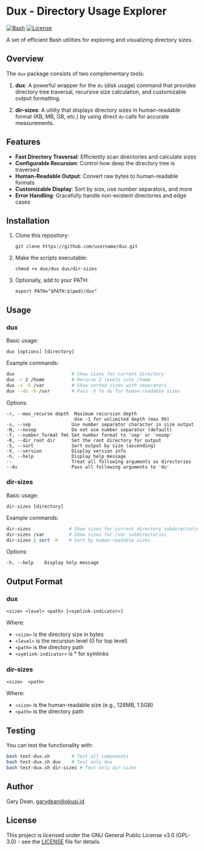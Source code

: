 # Dux - Directory Usage Explorer

[![Bash](https://img.shields.io/badge/language-Bash-green.svg)](https://www.gnu.org/software/bash/)
[![License](https://img.shields.io/badge/license-GPL--3.0-blue.svg)](LICENSE)

A set of efficient Bash utilities for exploring and visualizing directory sizes.

## Overview

The `dux` package consists of two complementary tools:

1. **dux**: A powerful wrapper for the `du` (disk usage) command that provides directory tree traversal, recursive size calculation, and customizable output formatting.

2. **dir-sizes**: A utility that displays directory sizes in human-readable format (KB, MB, GB, etc.) by using direct `du` calls for accurate measurements.

## Features

- **Fast Directory Traversal**: Efficiently scan directories and calculate sizes
- **Configurable Recursion**: Control how deep the directory tree is traversed
- **Human-Readable Output**: Convert raw bytes to human-readable formats
- **Customizable Display**: Sort by size, use number separators, and more
- **Error Handling**: Gracefully handle non-existent directories and edge cases

## Installation

1. Clone this repository:
   ```
   git clone https://github.com/username/dux.git
   ```

2. Make the scripts executable:
   ```
   chmod +x dux/dux dux/dir-sizes
   ```

3. Optionally, add to your PATH:
   ```
   export PATH="$PATH:$(pwd)/dux"
   ```

## Usage

### dux

Basic usage:
```
dux [options] [directory]
```

Example commands:
```bash
dux                     # Show sizes for current directory
dux -r 2 /home          # Recurse 2 levels into /home
dux -s -S /var          # Show sorted sizes with separators
dux --du -h /usr        # Pass -h to du for human-readable sizes
```

Options:
```
-r, --max_recurse depth  Maximum recursion depth
                         Use -1 for unlimited depth (max 99)
-s, --sep               Use number separator character in size output
-N, --nosep             Do not use number separator (default)
-f, --number_format fmt Set number format to 'sep' or 'nosep'
-R, --dir_root dir      Set the root directory for output
-S, --sort              Sort output by size (ascending)
-V, --version           Display version info
-h, --help              Display help message
--                      Treat all following arguments as directories
--du                    Pass all following arguments to 'du'
```

### dir-sizes

Basic usage:
```
dir-sizes [directory]
```

Example commands:
```bash
dir-sizes              # Show sizes for current directory subdirectories
dir-sizes /var         # Show sizes for /var subdirectories
dir-sizes | sort -h    # Sort by human-readable sizes
```

Options:
```
-h, --help    Display help message
```

## Output Format

### dux
```
<size> <level> <path> [<symlink-indicator>]
```

Where:
- `<size>` is the directory size in bytes
- `<level>` is the recursion level (0 for top level)
- `<path>` is the directory path
- `<symlink-indicator>` is * for symlinks

### dir-sizes
```
<size>  <path>
```

Where:
- `<size>` is the human-readable size (e.g., 128MB, 1.5GB)
- `<path>` is the directory path

## Testing

You can test the functionality with:

```bash
bash test-dux.sh        # Test all components
bash test-dux.sh dux    # Test only dux
bash test-dux.sh dir-sizes # Test only dir-sizes
```

## Author

Gary Dean, garydean@okusi.id

## License

This project is licensed under the GNU General Public License v3.0 (GPL-3.0) - see the [LICENSE](LICENSE) file for details.